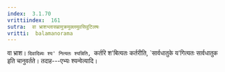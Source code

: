 ```yaml
---
index:  3.1.70
vrittiindex:  161
sutra:  वा भ्राशभ्लासब्रामुक्रमुक्लमुवसिवुटिलषः
vritti:  balamanorama 
---
```


वा भ्राश। `दिवादिब्यः श्य' नित्यतः श्यन्निति, `कर्तरि श'बित्यतः कर्तरीति, `सार्वधातुके य'गित्यतः सार्वधातुक इति चानुवर्तते। तदाह---एभ्यः श्यन्वेत्यादि।

